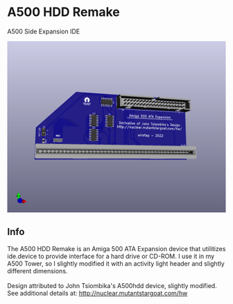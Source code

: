 # A500 HDD Remake
A500 Side Expansion IDE

![pic](front.png)

## Info
The A500 HDD Remake is an Amiga 500 ATA Expansion device that utilitizes ide.device to provide interface for a hard drive or CD-ROM. I use it in my A500 Tower, so I slightly modified it with an activity light header and slightly different dimensions. 
\
\
Design attributed to John Tsiombika's A500hdd device, slightly modified. See additional details at: http://nuclear.mutantstargoat.com/hw
